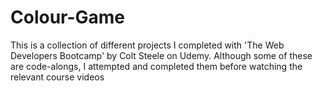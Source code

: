 # Colour-Game

This is a collection of different projects I completed with 'The Web Developers Bootcamp' by Colt Steele on Udemy. Although some of these are code-alongs, I attempted and completed them before watching the relevant course videos 
